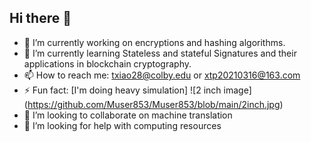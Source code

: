 ## Hi there 👋
- 🔭 I’m currently working on encryptions and hashing algorithms.
- 🌱 I’m currently learning Stateless and stateful Signatures and their applications in blockchain cryptography.
- 📫 How to reach me: txiao28@colby.edu or xtp20210316@163.com
- ⚡ Fun fact: [I'm doing heavy simulation]
![2 inch image] (https://github.com/Muser853/Muser853/blob/main/2inch.jpg)
- 👯 I’m looking to collaborate on machine translation
- 🤔 I’m looking for help with computing resources
<!--Personal website: [Text] (https://muser853.github.io/)
- 💬 Ask me about ...
- 😄 Pronouns: ...
-->
